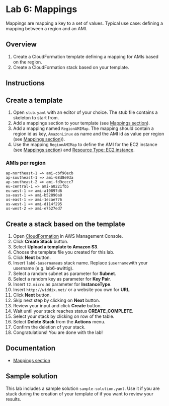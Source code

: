 # Lab 6: Mappings

Mappings are mapping a key to a set of values. Typical use case: defining a mapping between a region and an AMI.

## Overview
1. Create a CloudFormation template defining a mapping for AMIs based on the region.
1. Create a CloudFormation stack based on your template.

## Instructions

## Create a template
1. Open ``stub.yaml`` with an editor of your choice. The stub file contains a skeleton to start from.
1. Add a mappings section to your template (see [Mappings section](http://docs.aws.amazon.com/AWSCloudFormation/latest/UserGuide/mappings-section-structure.html)).
1. Add a mapping named ``RegionAMIMap``. The mapping should contain a region id as key, ``AmazonLinux`` as name and the AMI id as value per region (see [Mappings section](http://docs.aws.amazon.com/AWSCloudFormation/latest/UserGuide/mappings-section-structure.html))).
1. Use the mapping ``RegionAMIMap`` to define the AMI for the EC2 instance (see [Mappings section](http://docs.aws.amazon.com/AWSCloudFormation/latest/UserGuide/mappings-section-structure.html)) and [Resource Type: EC2 instance](http://docs.aws.amazon.com/AWSCloudFormation/latest/UserGuide/aws-properties-ec2-instance.html).

### AMIs per region
```
ap-northeast-1 => ami-cbf90ecb
ap-southeast-1 => ami-68d8e93a
ap-southeast-2 => ami-fd9cecc7
eu-central-1 => ami-a8221fb5
eu-west-1 => ami-a10897d6
sa-east-1 => ami-b52890a8
us-east-1 => ami-1ecae776
us-west-1 => ami-d114f295
us-west-2 => ami-e7527ed7
```

## Create a stack based on the template
1. Open [CloudFormation](https://console.aws.amazon.com/cloudformation) in AWS Management Console.
1. Click **Create Stack** button.
1. Select **Upload a template to Amazon S3**.
1. Choose the template file you created for this lab.
1. Click **Next** button.
1. Insert ``lab6-$username``as stack name. Replace ``$username``with your username (e.g. lab6-awittig).
1. Select a random subnet as parameter for **Subnet**.
1. Select a random key as parameter for **Key Pair**.
1. Insert ``t2.micro`` as parameter for **InstanceType**.
1. Insert ``http://widdix.net/`` or a website you own for **URL**.
1. Click **Next** button.
1. Skip next step by clicking on **Next** button.
1. Review your input and click **Create** button.
1. Wait until your stack reaches status **CREATE_COMPLETE**.
1. Select your stack by clicking on row of the table.
1. Select **Delete Stack** from the **Actions** menu.
1. Confirm the deletion of your stack.
1. Congratulations! You are done with the lab!

## Documentation
* [Mappings section](http://docs.aws.amazon.com/AWSCloudFormation/latest/UserGuide/mappings-section-structure.html)

## Sample solution
This lab includes a sample solution ``sample-solution.yaml``. Use it if you are stuck during the creation of your template of if you want to review your results.
